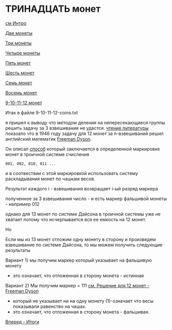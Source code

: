 ТРИНАДЦАТЬ монет
================

[см Интро](00-intro.md "00-intro.md")

[Две монеты](02-coins.md "02-coins.md")

[Три монеты](03-coins.md "03-coins.md")

[Четыре монеты](04-coins.md "04-coins.md")

[Пять монет](05-coins.md "05-coins.md")

[Шесть монет](06-coins.md "06-coins.md")

[Семь монет](07-coins.md "07-coins.md")

[Восемь монет](08-coins.md "08-coins.md")

[9-10-11-12 монет](09-10-11-12-coins.md "09-10-11-12-coins.md")


Итак в файле 9-10-11-12-coins.txt

я пришел к выводу что методом деления на непересекающиеся группы решить задачу за 3 взвешивания не удастся.
[чтение литературы](external_sources/ "чтение литературы") показало что в 1946 году задачу для 12 монет за n-взвешиваний
решил английский математик [Freeman Dyson](https://en.wikipedia.org/wiki/Freeman_Dyson "Freeman Dyson").

Он описал [способ](external_sources/kvant-1979-10/001.md "external_sources/kvant-1979-10/001.txt")
 который заключается в определенной маркировке монет в троичной системе счисления

```
001, 002, 010, 011 ...
```

и в соотвествии с этой маркировкой
использовать систему раскладывания монет по чашкам весов.

Результат каждого i - взвешивания возвращает i-ый разряд маркера

полученное за 3 взвешивания число - и есть маркер фальшивой монеты - например 012

однако для 13 монет по системе Дайсона в троичной системы уже не хватает потому что
исчерпывается вся ее емкость на 12 монет.

Но

Если мы из 13 монет отложим одну монету в сторону
и произведем взвешивание по системе Дайсона, то мы можем получить следующие результаты

Вариант 1)
мы получим маркер который указывает на фальшивую монету
- это означает, что отложенная в сторону монета - истинная

Вариант 2)
Мы получим маркер = 111 
[см. Решение для 12 монет - Freeman Dyson](external_sources/kvant-1979-10/001.md "external_sources/kvant-1979-10/001.txt")

 - который не указывает ни на одну монету
(1)-означает что весы показывали равенство на чашах.
- это означает, что отложенная в сторону монета - фальшивая.

[Вперед - Итоги](totals.md "totals.md")